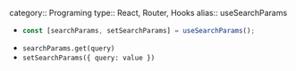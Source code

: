 category:: Programing
type:: React, Router, Hooks
alias:: useSearchParams

- ```ts
  const [searchParams, setSearchParams] = useSearchParams();
  ```
- `searchParams.get(query)`
- `setSearchParams({ query: value })`